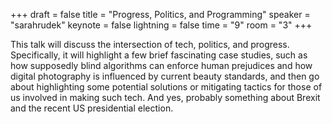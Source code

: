 +++
draft = false
title = "Progress, Politics, and Programming"
speaker = "sarahrudek"
keynote = false
lightning = false
time = "9"
room = "3"
+++

This talk will discuss the intersection of tech, politics, and progress. Specifically, it will highlight a few brief fascinating case studies, such as how supposedly blind algorithms can enforce human prejudices and how digital photography is influenced by current beauty standards, and then go about highlighting some potential solutions or mitigating tactics for those of us involved in making such tech. And yes, probably something about Brexit and the recent US presidential election.